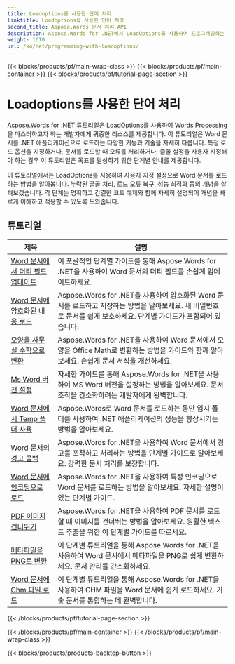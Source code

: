 ```yaml
---
title: Loadoptions를 사용한 단어 처리
linktitle: Loadoptions를 사용한 단어 처리
second_title: Aspose.Words 문서 처리 API
description: Aspose.Words for .NET에서 LoadOptions를 사용하여 프로그래밍하는 법을 배우세요. Word 문서의 로딩 및 로딩 사용자 지정을 위한 샘플 코드가 포함된 자세한 튜토리얼.
weight: 1610
url: /ko/net/programming-with-loadoptions/
---
```


{{< blocks/products/pf/main-wrap-class >}}
{{< blocks/products/pf/main-container >}}
{{< blocks/products/pf/tutorial-page-section >}}

# Loadoptions를 사용한 단어 처리

Aspose.Words for .NET 튜토리얼은 LoadOptions를 사용하여 Words Processing을 마스터하고자 하는 개발자에게 귀중한 리소스를 제공합니다. 이 튜토리얼은 Word 문서를 .NET 애플리케이션으로 로드하는 다양한 기능과 기술을 자세히 다룹니다. 특정 로드 옵션을 지정하거나, 문서를 로드할 때 오류를 처리하거나, 글꼴 설정을 사용자 지정해야 하는 경우 이 튜토리얼은 목표를 달성하기 위한 단계별 안내를 제공합니다.

이 튜토리얼에서는 LoadOptions를 사용하여 사용자 지정 설정으로 Word 문서를 로드하는 방법을 알아봅니다. 누락된 글꼴 처리, 로드 오류 복구, 성능 최적화 등의 개념을 살펴보겠습니다. 각 단계는 명확하고 간결한 코드 예제와 함께 자세히 설명되어 개념을 빠르게 이해하고 적용할 수 있도록 도와줍니다.

 ## 튜토리얼
| 제목 | 설명 |
| --- | --- |
| [Word 문서에서 더티 필드 업데이트](./update-dirty-fields/) | 이 포괄적인 단계별 가이드를 통해 Aspose.Words for .NET을 사용하여 Word 문서의 더티 필드를 손쉽게 업데이트하세요. |
| [Word 문서에 암호화된 내용 로드](./load-encrypted-document/) | Aspose.Words for .NET을 사용하여 암호화된 Word 문서를 로드하고 저장하는 방법을 알아보세요. 새 비밀번호로 문서를 쉽게 보호하세요. 단계별 가이드가 포함되어 있습니다. |
| [모양을 사무실 수학으로 변환](./convert-shape-to-office-math/) | Aspose.Words for .NET을 사용하여 Word 문서에서 모양을 Office Math로 변환하는 방법을 가이드와 함께 알아보세요. 손쉽게 문서 서식을 개선하세요. |
| [Ms Word 버전 설정](./set-ms-word-version/) | 자세한 가이드를 통해 Aspose.Words for .NET을 사용하여 MS Word 버전을 설정하는 방법을 알아보세요. 문서 조작을 간소화하려는 개발자에게 완벽합니다. |
| [Word 문서에서 Temp 폴더 사용](./use-temp-folder/) | Aspose.Words로 Word 문서를 로드하는 동안 임시 폴더를 사용하여 .NET 애플리케이션의 성능을 향상시키는 방법을 알아보세요. |
| [Word 문서의 경고 콜백](./warning-callback/) | Aspose.Words for .NET을 사용하여 Word 문서에서 경고를 포착하고 처리하는 방법을 단계별 가이드로 알아보세요. 강력한 문서 처리를 보장합니다. |
| [Word 문서에 인코딩으로 로드](./load-with-encoding/) | Aspose.Words for .NET을 사용하여 특정 인코딩으로 Word 문서를 로드하는 방법을 알아보세요. 자세한 설명이 있는 단계별 가이드. |
| [PDF 이미지 건너뛰기](./skip-pdf-images/) | Aspose.Words for .NET을 사용하여 PDF 문서를 로드할 때 이미지를 건너뛰는 방법을 알아보세요. 원활한 텍스트 추출을 위한 이 단계별 가이드를 따르세요. |
| [메타파일을 PNG로 변환](./convert-metafiles-to-png/) | 이 단계별 튜토리얼을 통해 Aspose.Words for .NET을 사용하여 Word 문서에서 메타파일을 PNG로 쉽게 변환하세요. 문서 관리를 간소화하세요. |
| [Word 문서에 Chm 파일 로드](./load-chm/) | 이 단계별 튜토리얼을 통해 Aspose.Words for .NET을 사용하여 CHM 파일을 Word 문서에 쉽게 로드하세요. 기술 문서를 통합하는 데 완벽합니다. |
{{< /blocks/products/pf/tutorial-page-section >}}

{{< /blocks/products/pf/main-container >}}
{{< /blocks/products/pf/main-wrap-class >}}

{{< blocks/products/products-backtop-button >}}
